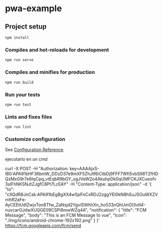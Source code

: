 # pwa-example

## Project setup
```
npm install
```

### Compiles and hot-reloads for development
```
npm run serve
```

### Compiles and minifies for production
```
npm run build
```

### Run your tests
```
npm run test
```

### Lints and fixes files
```
npm run lint
```

### Customize configuration
See [Configuration Reference](https://cli.vuejs.org/config/).

ejecutarlo en un cmd

curl -X POST -H "Authorization: key=AAAAjxS-IB0:APA91bHF36bmW_DDzD37e9mXF5ZhJtf6iCtbDj9FFF7Wfi5vbS98T2fHDQzMxG9r7e6tqCpq_vtEqbR9bGY_xgJVeW2o4AkuhpDk0qUMFCKJXCueofv3slFhNKSNJtZJgfC8Pt7LcEAY" -H "Content-Type: application/json" -d '{
  "to": "cXQdR8JnCsk:APA91bEgBgXX4wSpFnCxRDJ2zggYEI0kN8hSuJSOuWXZVrnhR2aFe-AyCEEtUdIZwjxTon8Tfw_ZaNsjd2YgviSWhhXn_ho533nQhUmOI3vtI4-nuvcarOJdwXUQGE09CSPi8mwWZq4A",
  "notification": {
    "title": "FCM Message",
    "body": "This is an FCM Message to vue",
    "icon": "./img/icons/android-chrome-192x192.png"
  }
}' https://fcm.googleapis.com/fcm/send
